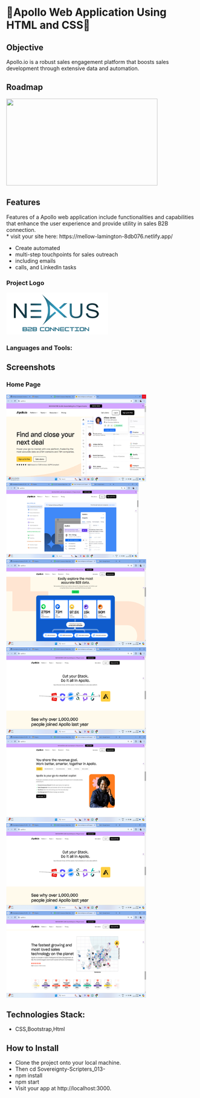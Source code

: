 # 🎉Apollo Web Application Using HTML and CSS🎉
## Objective
<div>Apollo.io is a robust sales engagement platform that boosts sales development through extensive data and automation.</div>

## Roadmap
<div><img src="https://assets-global.website-files.com/62eb542250d6566e8b77a3d0/65502b058950083da616ff6e_1(73).png" width="400" height="230px"> </div>

## Features
<div>Features of a Apollo web application include functionalities and capabilities that enhance the user experience and provide utility in sales B2B connection. </div>
* visit your site here: https://mellow-lamington-8db076.netlify.app/

* Create automated
* multi-step touchpoints for sales outreach
* including emails
* calls, and LinkedIn tasks

<div> 
<h3>Project Logo</h3>
  <img src="BOOTSTRAP/assets/Logo-imp-final-draft.png" width="270px" height="110px">
</div>

<h3 align="left">Languages and Tools:</h3>
 <a href="https://encrypted-tbn0.gstatic.com/images?q=tbn:ANd9GcRMJkgzwPzEJkrrzFg1VJyku2aeTZ0PxNFD0g&s" alt="reactnative" width="40" height="40"/> </a>


## Screenshots
<div>
<h3>Home Page </h3>
  <img src="BOOTSTRAP/assets/Screenshot (22).png" width="370" height="230px"> 
</div>

<div> 
  <img src="BOOTSTRAP/assets/Screenshot (23).png" width="350" height="200px">
</div>
<div> 
  <img src="BOOTSTRAP/assets/Screenshot (24).png" width="370" height="230px">
</div>
<div> 

  <img src="BOOTSTRAP/assets/Screenshot (26).png" width="370" height="230px"> 
</div>

<div> 
  <img src="BOOTSTRAP/assets/Screenshot (25).png" width="370" height="230px"> 
</div>

<div> 
 
  <img src="BOOTSTRAP/assets/Screenshot (26).png" width="370" height="230px"> 
</div>
<div> 
  <img src="BOOTSTRAP/assets/Screenshot (27).png" width="370" height="230px"> 
</div>

## Technologies Stack:
* CSS,Bootstrap,Html

  
## How to Install
* Clone the project onto your local machine.
* Then cd Sovereignty-Scripters_013-
* npm install
* npm start
* Visit your app at http://localhost:3000.
